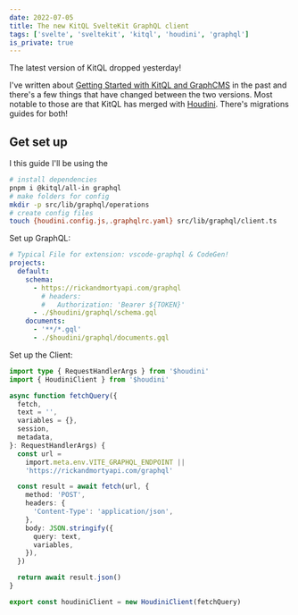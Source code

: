 ```yaml
---
date: 2022-07-05
title: The new KitQL SvelteKit GraphQL client
tags: ['svelte', 'sveltekit', 'kitql', 'houdini', 'graphql']
is_private: true
---
```


The latest version of KitQL dropped yesterday!

I've written about [Getting Started with KitQL and GraphCMS] in the
past and there's a few things that have changed between the two
versions. Most notable to those are that KitQL has merged with
[Houdini]. There's migrations guides for both!

## Get set up

I this guide I'll be using the

```bash
# install dependencies
pnpm i @kitql/all-in graphql
# make folders for config
mkdir -p src/lib/graphql/operations
# create config files
touch {houdini.config.js,.graphqlrc.yaml} src/lib/graphql/client.ts
```

Set up GraphQL:

```yaml
# Typical File for extension: vscode-graphql & CodeGen!
projects:
  default:
    schema:
      - https://rickandmortyapi.com/graphql
        # headers:
        #   Authorization: 'Bearer ${TOKEN}'
      - ./$houdini/graphql/schema.gql
    documents:
      - '**/*.gql'
      - ./$houdini/graphql/documents.gql
```

Set up the Client:

```ts
import type { RequestHandlerArgs } from '$houdini'
import { HoudiniClient } from '$houdini'

async function fetchQuery({
  fetch,
  text = '',
  variables = {},
  session,
  metadata,
}: RequestHandlerArgs) {
  const url =
    import.meta.env.VITE_GRAPHQL_ENDPOINT ||
    'https://rickandmortyapi.com/graphql'

  const result = await fetch(url, {
    method: 'POST',
    headers: {
      'Content-Type': 'application/json',
    },
    body: JSON.stringify({
      query: text,
      variables,
    }),
  })

  return await result.json()
}

export const houdiniClient = new HoudiniClient(fetchQuery)
```

<!-- Links -->

[getting started with kitql and graphcms]: https://scottspence.com/posts/getting-started-with-kitql-and-graphcms
[houdini]: https://www.houdinigraphql.com/
